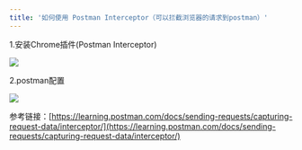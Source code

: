 ```yaml
---
title: '如何使用 Postman Interceptor（可以拦截浏览器的请求到postman）'
---   
```

1.安装Chrome插件(Postman Interceptor)

![](https://img-blog.csdnimg.cn/20210608183622871.png?x-oss-processimage/watermark,type_ZmFuZ3poZW5naGVpdGk,shadow_10,text_aHR0cHM6Ly9ibG9nLmNzZG4ubmV0L3h1dG9uZ2Jhbw,size_16,color_FFFFFF,t_70)

2.postman配置

![](https://img-blog.csdnimg.cn/20210608184519500.png?x-oss-processimage/watermark,type_ZmFuZ3poZW5naGVpdGk,shadow_10,text_aHR0cHM6Ly9ibG9nLmNzZG4ubmV0L3h1dG9uZ2Jhbw,size_16,color_FFFFFF,t_70)

参考链接：[https://learning.postman.com/docs/sending-requests/capturing-request-data/interceptor/](https://learning.postman.com/docs/sending-requests/capturing-request-data/interceptor/)